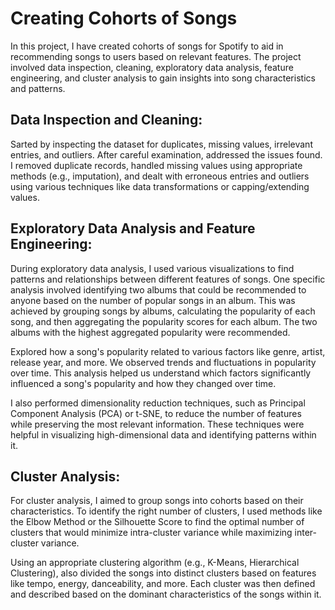 # Creating Cohorts of Songs

In this project, I have created cohorts of songs for Spotify to aid in recommending songs to users based on relevant features. The project involved data inspection, cleaning, exploratory data analysis, feature engineering, and cluster analysis to gain insights into song characteristics and patterns.

## Data Inspection and Cleaning:
Sarted by inspecting the dataset for duplicates, missing values, irrelevant entries, and outliers. After careful examination, addressed the issues found. I removed duplicate records, handled missing values using appropriate methods (e.g., imputation), and dealt with erroneous entries and outliers using various techniques like data transformations or capping/extending values.

## Exploratory Data Analysis and Feature Engineering:
During exploratory data analysis, I used various visualizations to find patterns and relationships between different features of songs. One specific analysis involved identifying two albums that could be recommended to anyone based on the number of popular songs in an album. This was achieved by grouping songs by albums, calculating the popularity of each song, and then aggregating the popularity scores for each album. The two albums with the highest aggregated popularity were recommended.

Explored how a song's popularity related to various factors like genre, artist, release year, and more. We observed trends and fluctuations in popularity over time. This analysis helped us understand which factors significantly influenced a song's popularity and how they changed over time.

I also performed dimensionality reduction techniques, such as Principal Component Analysis (PCA) or t-SNE, to reduce the number of features while preserving the most relevant information. These techniques were helpful in visualizing high-dimensional data and identifying patterns within it.

## Cluster Analysis:
For cluster analysis, I aimed to group songs into cohorts based on their characteristics. To identify the right number of clusters, I used methods like the Elbow Method or the Silhouette Score to find the optimal number of clusters that would minimize intra-cluster variance while maximizing inter-cluster variance.

Using an appropriate clustering algorithm (e.g., K-Means, Hierarchical Clustering), also divided the songs into distinct clusters based on features like tempo, energy, danceability, and more. Each cluster was then defined and described based on the dominant characteristics of the songs within it.
